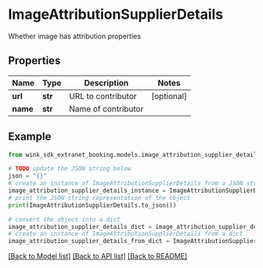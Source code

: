 # ImageAttributionSupplierDetails

Whether image has attribution properties

## Properties

Name | Type | Description | Notes
------------ | ------------- | ------------- | -------------
**url** | **str** | URL to contributor | [optional] 
**name** | **str** | Name of contributor | 

## Example

```python
from wink_sdk_extranet_booking.models.image_attribution_supplier_details import ImageAttributionSupplierDetails

# TODO update the JSON string below
json = "{}"
# create an instance of ImageAttributionSupplierDetails from a JSON string
image_attribution_supplier_details_instance = ImageAttributionSupplierDetails.from_json(json)
# print the JSON string representation of the object
print(ImageAttributionSupplierDetails.to_json())

# convert the object into a dict
image_attribution_supplier_details_dict = image_attribution_supplier_details_instance.to_dict()
# create an instance of ImageAttributionSupplierDetails from a dict
image_attribution_supplier_details_from_dict = ImageAttributionSupplierDetails.from_dict(image_attribution_supplier_details_dict)
```
[[Back to Model list]](../README.md#documentation-for-models) [[Back to API list]](../README.md#documentation-for-api-endpoints) [[Back to README]](../README.md)


